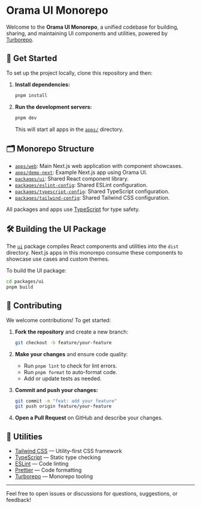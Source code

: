 # Orama UI Monorepo

Welcome to the **Orama UI Monorepo**, a unified codebase for building, sharing, and maintaining UI components and utilities, powered by [Turborepo](https://turbo.build/repo).

## 🚀 Get Started

To set up the project locally, clone this repository and then:

1. **Install dependencies:**
   ```sh
   pnpm install
   ```

2. **Run the development servers:**
   ```sh
   pnpm dev
   ```
   This will start all apps in the [`apps/`](apps/) directory.

## 🗂️ Monorepo Structure

- [`apps/web`](apps/web): Main Next.js web application with component showcases.
- [`apps/demo-next`](apps/demo-next): Example Next.js app using Orama UI.
- [`packages/ui`](packages/ui): Shared React component library.
- [`packages/eslint-config`](packages/eslint-config): Shared ESLint configuration.
- [`packages/typescript-config`](packages/typescript-config): Shared TypeScript configuration.
- [`packages/tailwind-config`](packages/tailwind-config): Shared Tailwind CSS configuration.

All packages and apps use [TypeScript](https://www.typescriptlang.org/) for type safety.

## 🛠️ Building the UI Package

The [`ui`](packages/ui) package compiles React components and utilities into the `dist` directory. Next.js apps in this monorepo consume these components to showcase use cases and custom themes.

To build the UI package:

```sh
cd packages/ui
pnpm build
```

## 🤝 Contributing

We welcome contributions! To get started:

1. **Fork the repository** and create a new branch:
   ```sh
   git checkout -b feature/your-feature
   ```

2. **Make your changes** and ensure code quality:
   - Run `pnpm lint` to check for lint errors.
   - Run `pnpm format` to auto-format code.
   - Add or update tests as needed.

3. **Commit and push your changes:**
   ```sh
   git commit -m "feat: add your feature"
   git push origin feature/your-feature
   ```

4. **Open a Pull Request** on GitHub and describe your changes.

## 🧰 Utilities

- [Tailwind CSS](https://tailwindcss.com/) — Utility-first CSS framework
- [TypeScript](https://www.typescriptlang.org/) — Static type checking
- [ESLint](https://eslint.org/) — Code linting
- [Prettier](https://prettier.io) — Code formatting
- [Turborepo](https://turbo.build/repo) — Monorepo tooling

---

Feel free to open issues or discussions for questions, suggestions, or feedback!